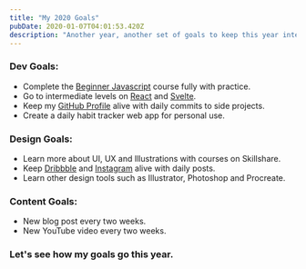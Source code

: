 ```yaml
---
title: "My 2020 Goals"
pubDate: 2020-01-07T04:01:53.420Z
description: "Another year, another set of goals to keep this year interesting. Last year I failed almost 70% of my goals so let's set a new record this year."
---
```


### Dev Goals:

- Complete the [Beginner Javascript](https://www.beginnerjavascript.com/) course fully with practice.
- Go to intermediate levels on [React](https://reactjs.org/) and [Svelte](https://svelte.dev/).
- Keep my [GitHub Profile](https://github.com/praveenjuge) alive with daily commits to side projects.
- Create a daily habit tracker web app for personal use.

### Design Goals:

- Learn more about UI, UX and Illustrations with courses on Skillshare.
- Keep [Dribbble](https://dribbble.com/praveenjuge) and [Instagram](https://instagram.com/praveenjuge) alive with daily posts.
- Learn other design tools such as Illustrator, Photoshop and Procreate.

### Content Goals:

- New blog post every two weeks.
- New YouTube video every two weeks.

### Let's see how my goals go this year.
